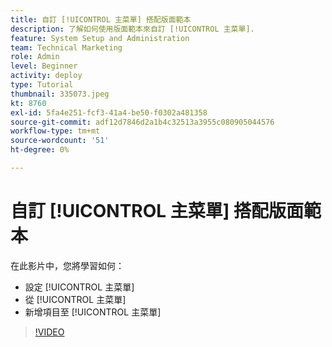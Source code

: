```yaml
---
title: 自訂 [!UICONTROL 主菜單] 搭配版面範本
description: 了解如何使用版面範本來自訂 [!UICONTROL 主菜單].
feature: System Setup and Administration
team: Technical Marketing
role: Admin
level: Beginner
activity: deploy
type: Tutorial
thumbnail: 335073.jpeg
kt: 8760
exl-id: 5fa4e251-fcf3-41a4-be50-f0302a481358
source-git-commit: adf12d7846d2a1b4c32513a3955c080905044576
workflow-type: tm+mt
source-wordcount: '51'
ht-degree: 0%

---
```


# 自訂 [!UICONTROL 主菜單] 搭配版面範本

在此影片中，您將學習如何：

* 設定 [!UICONTROL 主菜單]
* 從 [!UICONTROL 主菜單]
* 新增項目至 [!UICONTROL 主菜單]


>[!VIDEO](https://video.tv.adobe.com/v/335073/?quality=12)
